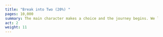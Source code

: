 ```yaml
---
title: "Break into Two (20%) "
pages: 10,000
summary: The main character makes a choice and the journey begins. We leave the “Thesis” world and enter the upside-down, opposite world of Act Two.
act: 2
weight: 11
---
```


